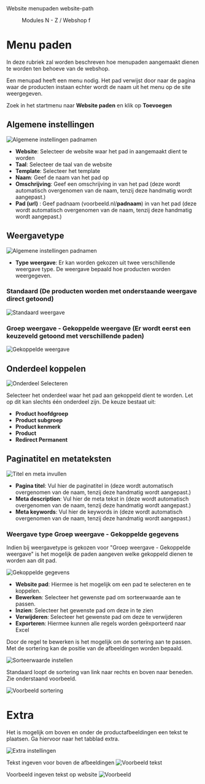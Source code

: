 <properties>
	<page>
		<title>Website menupaden</title>
		<description>Website menupaden</description>
		<context>website-path</context>
	</page>
	<menu>
		<position>Modules N - Z / Webshop</position>
		<title>Menu paden</title>
		<sort>f</sort>
	</menu>
</properties>

# Menu paden #
In deze rubriek zal worden beschreven hoe menupaden aangemaakt dienen te worden ten behoeve van de webshop.

Een menupad heeft een menu nodig. Het pad verwijst door naar de pagina waar de producten instaan echter wordt de naam uit het menu op de site weergegeven.

Zoek in het startmenu naar **Website paden** en klik op **Toevoegen**

## Algemene instellingen ##

![Algemene instellingen padnamen](images/padnaam_instellingen_algemeen.jpg)

- **Website**: Selecteer de website waar het pad in aangemaakt dient te worden
- **Taal**: Selecteer de taal van de website
- **Template**: Selecteer het template
- **Naam**: Geef de naam van het pad op
- **Omschrijving**: Geef een omschrijving in van het pad (deze wordt automatisch overgenomen van de naam, tenzij deze handmatig wordt aangepast.)
- **Pad (url)** : Geef padnaam (voorbeeld.nl/**padnaam**) in van het pad (deze wordt automatisch overgenomen van de naam, tenzij deze handmatig wordt aangepast.) 


## Weergavetype ##

![Algemene instellingen padnamen](images/type_weergave_instellen.jpg)

- **Type weergave**: Er kan worden gekozen uit twee verschillende weergave type. De weergave bepaald hoe producten worden weergegeven.

### Standaard (De producten worden met onderstaande weergave direct getoond) ###
![Standaard weergave](images/paden-standaard-website.jpg)

### Groep weergave - Gekoppelde weergave (Er wordt eerst een keuzeveld getoond met verschillende paden) ###
![Gekoppelde weergave](images/paden-gekoppelde-website.jpg)

## Onderdeel koppelen ##

![Onderdeel Selecteren](images/onderdeel_selecteren.jpg)

Selecteer het onderdeel waar het pad aan gekoppeld dient te worden. Let op dit kan slechts één onderdeel zijn. De keuze bestaat uit:

- **Product hoofdgroep**
- **Product subgroep**
- **Product kenmerk**
- **Product**
- **Redirect Permanent**


## Paginatitel en metateksten ##

![Titel en meta invullen](images/titel_meta.jpg)

- **Pagina titel**: Vul hier de paginatitel in (deze wordt automatisch overgenomen van de naam, tenzij deze handmatig wordt aangepast.)
- **Meta description**: Vul hier de meta tekst in (deze wordt automatisch overgenomen van de naam, tenzij deze handmatig wordt aangepast.)
- **Meta keywords**: Vul hier de keywords in (deze wordt automatisch overgenomen van de naam, tenzij deze handmatig wordt aangepast.)

### Weergave type Groep weergave - Gekoppelde gegevens ###

Indien bij weergavetype is gekozen voor "Groep weergave - Gekoppelde weergave" is het mogelijk de paden aangeven welke gekoppeld dienen te worden aan dit pad.

![Gekoppelde gegevens](images/paden-gekoppeldegegevens.jpg)

- **Website pad**: Hiermee is het mogelijk om een pad te selecteren en te koppelen.
- **Bewerken**: Selecteer het gewenste pad om sorteerwaarde aan te passen. 
- **Inzien**: Selecteer het gewenste pad om deze in te zien
- **Verwijderen**: Selecteer het gewenste pad om deze te verwijderen
- **Exporteren**: Hiermee kunnen alle regels worden geëxporteerd naar Excel


Door de regel te bewerken is het mogelijk om de sortering aan te passen. Met de sortering kan de positie van de afbeeldingen worden bepaald.

![Sorteerwaarde instellen](images/paden-gekoppeldegegevens-sortering.jpg)

Standaard loopt de sortering van link naar rechts en boven naar beneden. Zie onderstaand voorbeeld.

![Voorbeeld sortering](images/sortering.jpg)


# Extra #

Het is mogelijk om boven en onder de productafbeeldingen een tekst te plaatsen. Ga hiervoor naar het tabblad extra.

![Extra instellingen](images/paden-extra.jpg)

Tekst ingeven voor boven de afbeeldingen
![Voorbeeld tekst](images/paden-extra-bovencontent.jpg)

Voorbeeld ingeven tekst op website
![Voorbeeld ](images/paden-extra-bovencontent-website.jpg)
